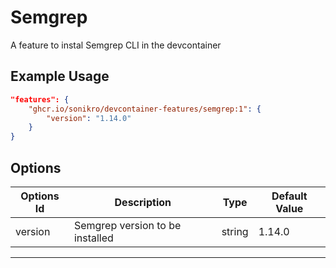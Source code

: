 
# Semgrep

A feature to instal Semgrep CLI in the devcontainer

## Example Usage

```json
"features": {
    "ghcr.io/sonikro/devcontainer-features/semgrep:1": {
        "version": "1.14.0"
    }
}
```

## Options

| Options Id | Description | Type | Default Value |
|-----|-----|-----|-----|
| version | Semgrep version to be installed | string | 1.14.0 |



---

